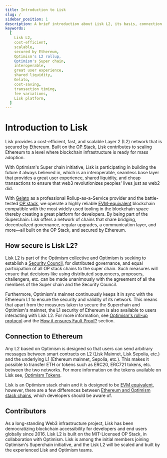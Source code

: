 ```yaml
---
title: Introduction to Lisk
slug: /
sidebar_position: 1
description: A brief introduction about Lisk L2, its basis, connection to Ethereum and its main contributors
keywords:
  [
    Lisk L2,
    cost-efficient,
    scalable,
    secured by Ethereum,
    Optimism's L2 rollup,
    Optimism's Super chain,
    interoperable,
    great user experience,
    shared liquidity,
    Gelato,
    cost-saving,
    transaction timing,
    fee variations,
    Lisk platform,
  ]
---
```


# Introduction to Lisk

Lisk provides a cost-efficient, fast, and scalable Layer 2 (L2) network that is secured by Ethereum.
Built on the [OP Stack](https://docs.optimism.io/), Lisk contributes to scaling Ethereum to a level where blockchain infrastructure is ready for mass adoption.

With Optimism's Super chain initiative, Lisk is participating in building the future it always believed in, which is an interoperable, seamless base layer that provides a great user experience, shared liquidity, and cheap transactions to ensure that web3 revolutionizes peoples' lives just as web2 did.

With [Gelato](https://www.gelato.network/) as a professional Rollup-as-a-Service provider and the battle-tested [OP stack](https://docs.optimism.io/stack/getting-started), we operate a highly reliable [EVM-equivalent](https://medium.com/ethereum-optimism/introducing-evm-equivalence-5c2021deb306) blockchain compatible with the most widely used tooling in the blockchain space thereby creating a great platform for developers.
By being part of the Superchain: Lisk offers a network of chains that share bridging, decentralized governance, regular upgrades, a communication layer, and more—all built on the OP Stack, and secured by Ethereum.

## How secure is Lisk L2?

Lisk L2 is part of the [Optimism collective](https://community.optimism.io/docs/governance/) and Optimism is seeking to establish a [Security Council](https://optimism.help/Token+House+Governance/Security+Council/Intro+to+Optimism's+Security+Council), for distributed governance, and equal participation of all OP stack chains to the super chain.
Such measures will ensure that decisions like using distributed sequencers, proposers, challengers, etc. can be made unanimously with the agreement of all the members of the Super chain and the Security Council.

Furthermore, Optimism's mainnet continuously keeps it in sync with the Ethereum L1 to ensure the security and validity of its network.
This means that apart from the measures taken to secure the Superchain and Optimism's mainnet, the L1 security of Ethereum is also available to users interacting with Lisk L2.
For more information, see [Optimism's roll-up protocol](https://docs.optimism.io/stack/protocol/overview) and the [How it ensures Fault Proof?](https://docs.optimism.io/stack/protocol/overview#fault-proofs) section.

## Connection to Ethereum

Any L2 based on Optimism is designed so that users can send arbitrary messages between smart contracts on L2 (Lisk Mainnet, Lisk Sepolia, etc.) and the underlying L1 (Ethereum mainnet, Sepolia, etc.). This makes it possible to transfer ETH or tokens such as ERC20, ERC721 tokens, etc. between the two networks.
For more information on the tokens available on Lisk see, [Optimism Tokens](https://cryptorank.io/blockchains/optimism).

Lisk is an Optimism stack chain and it is designed to be [EVM equivalent](https://web.archive.org/web/20231127160757/https://medium.com/ethereum-optimism/introducing-evm-equivalence-5c2021deb306), however, there are a few differences between [Ethereum and Optimism stack chains](https://docs.optimism.io/stack/differences), which developers should be aware of.

## Contributors
As a long-standing Web3 infrastructure project, Lisk has been democratizing blockchain accessibility for developers and end users globally since 2016.
Lisk L2 is built on the MIT-Licensed OP Stack, in collaboration with Optimism.
Lisk is among the initial members joining Optimism's Superchain initiative, and the Lisk L2 will be scaled and built by the experienced Lisk and Optimism teams.